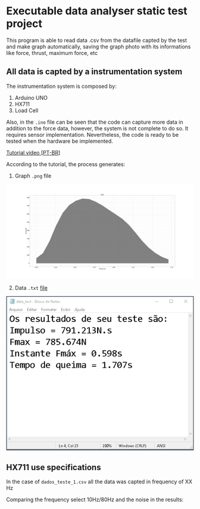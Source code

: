 # Executable data analyser static test project
This program is able to read data .csv from the datafile capted by the test and make graph automatically, saving the graph photo with its informations like force, thrust, maximum force, etc

## All data is capted by a instrumentation system

The instrumentation system is composed by:

1. Arduino UNO 
2. HX711
3. Load Cell 


Also, in the `.ino` file can be seen that the code can capture more data in addition to the force data, however, the system is not complete to do so. It requires sensor implementation. Nevertheless, the code is ready to be tested when the hardware be implemented.


[Tutorial video [PT-BR]](https://www.youtube.com/watch?v=GXkCo5zUSEQ&t=8s&ab_channel=RenanLarrieu)

According to the tutorial, the process generates:

1. Graph `.png` file

![](./Plot_test1.png)

2. Data `.txt` [file](data_test.txt)

![](./print_data_txt.png)

## HX711 use specifications

In the case of `dados_teste_1.csv` all the data was capted in frequency of XX Hz

Comparing the frequency select 10Hz/80Hz and the noise in the results: